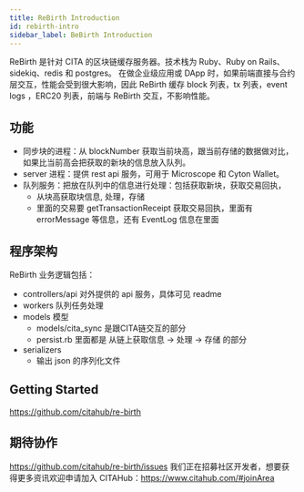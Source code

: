```yaml
---
title: ReBirth Introduction
id: rebirth-intro
sidebar_label: BeBirth Introduction
---
```


ReBirth 是针对 CITA 的区块链缓存服务器。技术栈为 Ruby、Ruby on Rails、sidekiq、redis 和 postgres。 在做企业级应用或 DApp 时，如果前端直接与合约层交互，性能会受到很大影响，因此 ReBirth 缓存 block 列表，tx 列表，event logs ，ERC20 列表，前端与 ReBirth 交互，不影响性能。

## 功能

* 同步块的进程：从 blockNumber 获取当前块高，跟当前存储的数据做对比，如果比当前高会把获取的新块的信息放入队列。
* server 进程：提供 rest api 服务，可用于 Microscope 和 Cyton Wallet。
* 队列服务：把放在队列中的信息进行处理：包括获取新块，获取交易回执， 
    * 从块高获取块信息, 处理，存储
    * 里面的交易要 getTransactionReceipt 获取交易回执，里面有 errorMessage 等信息，还有 EventLog 信息在里面

## 程序架构

ReBirth 业务逻辑包括：

* controllers/api 对外提供的 api 服务，具体可见 readme
* workers 队列任务处理
* models 模型 
    * models/cita_sync 是跟CITA链交互的部分
    * persist.rb 里面都是 从链上获取信息 → 处理 → 存储 的部分
* serializers 
    * 输出 json 的序列化文件

## Getting Started

https://github.com/citahub/re-birth

## 期待协作

https://github.com/citahub/re-birth/issues 我们正在招募社区开发者，想要获得更多资讯欢迎申请加入 CITAHub：https://www.citahub.com/#joinArea
